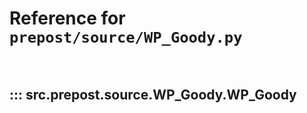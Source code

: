 # Reference for `prepost/source/WP_Goody.py`

<br>

## ::: src.prepost.source.WP_Goody.WP_Goody

<br><br>
